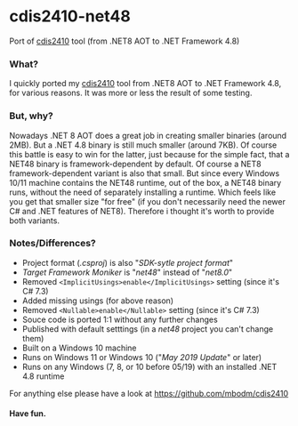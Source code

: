 # cdis2410-net48
Port of [cdis2410](https://github.com/mbodm/cdis2410) tool (from .NET8 AOT to .NET Framework 4.8)

### What?
I quickly ported my [cdis2410](https://github.com/mbodm/cdis2410) tool from .NET8 AOT to .NET Framework 4.8, for various reasons. It was more or less the result of some testing.

### But, why?
Nowadays .NET 8 AOT does a great job in creating smaller binaries (around 2MB). But a .NET 4.8 binary is still much smaller (around 7KB). Of course this battle is easy to win for the latter, just because for the simple fact, that a NET48 binary is framework-dependent by default. Of course a NET8 framework-dependent variant is also that small. But since every Windows 10/11 machine contains the NET48 runtime, out of the box, a NET48 binary runs, without the need of separately installing a runtime. Which feels like you get that smaller size "for free" (if you don't necessarily need the newer C# and .NET features of NET8). Therefore i thought it's worth to provide both variants.

### Notes/Differences?
- Project format (*.csproj*) is also "*SDK-sytle project format*"
- *Target Framework Moniker* is "*net48*" instead of "*net8.0*"
- Removed `<ImplicitUsings>enable</ImplicitUsings>` setting (since it's C# 7.3)
- Added missing usings (for above reason)
- Removed `<Nullable>enable</Nullable>` setting (since it's C# 7.3)
- Souce code is ported 1:1 without any further changes
- Published with default setttings (in a *net48* project you can't change them)
- Built on a Windows 10 machine
- Runs on Windows 11 or Windows 10 ("*May 2019 Update*" or later)
- Runs on any Windows (7, 8, or 10 before 05/19) with an installed .NET 4.8 runtime

For anything else please have a look at https://github.com/mbodm/cdis2410

#### Have fun.
